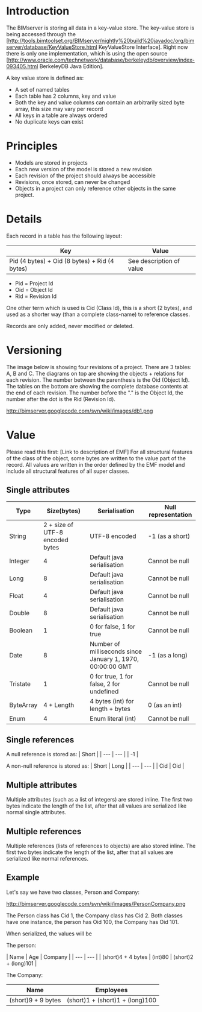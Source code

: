 # Introduction

The BIMserver is storing all data in a key-value store. The key-value store is being accessed through the [http://tools.bimtoolset.org/BIMserver/nightly%20build%20javadoc/org/bimserver/database/KeyValueStore.html KeyValueStore Interface]. Right now there is only one implementation, which is using the open source [http://www.oracle.com/technetwork/database/berkeleydb/overview/index-093405.html BerkeleyDB Java Edition].

A key value store is defined as:
  * A set of named tables
  * Each table has 2 columns, key and value
  * Both the key and value columns can contain an arbitrarily sized byte array, this size may vary per record
  * All keys in a table are always ordered
  * No duplicate keys can exist

# Principles

  * Models are stored in projects
  * Each new version of the model is stored a new revision
  * Each revision of the project should always be accessible
  * Revisions, once stored, can never be changed
  * Objects in a project can only reference other objects in the same project.

# Details

Each record in a table has the following layout:

| Key | Value |
| --- | --- |
| Pid (4 bytes) + Oid (8 bytes) + Rid (4 bytes) | See description of value |

  * Pid = Project Id
  * Oid = Object Id
  * Rid = Revision Id

One other term which is used is Cid (Class Id), this is a short (2 bytes), and used as a shorter way (than a complete class-name) to reference classes.

Records are only added, never modified or deleted.

# Versioning

The image below is showing four revisions of a project. There are 3 tables: A, B and C.
The diagrams on top are showing the objects + relations for each revision. The number between the parenthesis is the Oid (Object Id).
The tables on the bottom are showing the complete database contents at the end of each revision. The number before the "." is the Object Id, the number after the dot is the Rid (Revision Id).

http://bimserver.googlecode.com/svn/wiki/images/db1.png

# Value

Please read this first: [Link to description of EMF]
For all structural features of the class of the object, some bytes are written to the value part of the record. All values are written in the order defined by the EMF model and include all structural features of all super classes.

## Single attributes

| Type | Size(bytes) | Serialisation | Null representation |
| --- | --- | --- | --- |
| String | 2 + size of UTF-8 encoded bytes | UTF-8 encoded | -1 (as a short) |
| Integer | 4 | Default java serialisation | Cannot be null |
| Long | 8 | Default java serialisation | Cannot be null |
| Float |4 | Default java serialisation | Cannot be null |
| Double | 8 | Default java serialisation | Cannot be null |
| Boolean | 1 | 0 for false, 1 for true | Cannot be null |
| Date | 8 | Number of milliseconds since January 1, 1970, 00:00:00 GMT | -1 (as a long) |
| Tristate | 1 | 0 for true, 1 for false, 2 for undefined | Cannot be null |
| ByteArray |4 + Length | 4 bytes (int) for length + bytes | 0 (as an int) |
| Enum | 4 | Enum literal (int) | Cannot be null |

## Single references
A null reference is stored as:
| Short |
| --- | --- |
| -1 |

A non-null reference is stored as:
| Short | Long |
| --- | --- |
| Cid | Oid |

## Multiple attributes
Multiple attributes (such as a list of integers) are stored inline. The first two bytes indicate the length of the list, after that all values are serialized like normal single attributes.

## Multiple references
Multiple references (lists of references to objects) are also stored inline. The first two bytes indicate the length of the list, after that all values are serialized like normal references.

## Example
Let's say we have two classes, Person and Company:

http://bimserver.googlecode.com/svn/wiki/images/PersonCompany.png

The Person class has Cid 1, the Company class has Cid 2.
Both classes have one instance, the person has Oid 100, the Company has Oid 101.

When serialized, the values will be

The person:

| Name | Age | Company |
| --- | --- |
| (short)4 + 4 bytes | (int)80 | (short)2 + (long)101 |

The Company:

| Name | Employees |
| --- | --- |
| (short)9 + 9 bytes | (short)1 + (short)1 + (long)100 |